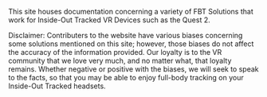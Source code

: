 This site houses documentation concerning a variety of FBT Solutions that work for Inside-Out Tracked VR Devices such as the Quest 2.

Disclaimer: Contributers to the website have various biases concerning some solutions mentioned on this site; however, those biases do not affect the accuracy of the information provided. Our loyalty is to the VR community that we love very much, and no matter what, that loyalty remains. Whether negative or positive with the biases, we will seek to speak to the facts, so that you may be able to enjoy full-body tracking on your Inside-Out Tracked headsets.
